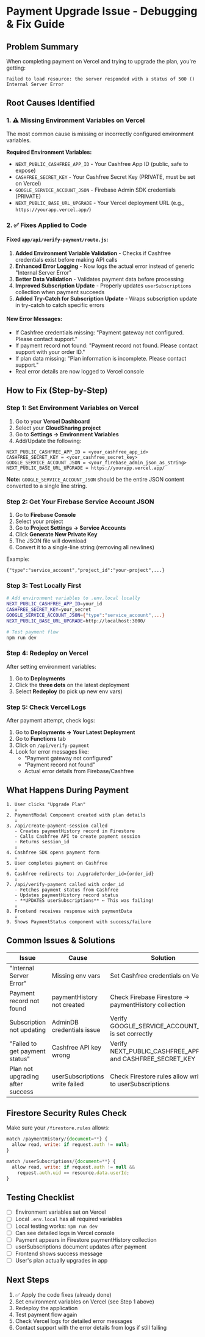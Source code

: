 # Payment Upgrade Issue - Debugging & Fix Guide

## Problem Summary
When completing payment on Vercel and trying to upgrade the plan, you're getting:
```
Failed to load resource: the server responded with a status of 500 ()
Internal Server Error
```

## Root Causes Identified

### 1. ⚠️ **Missing Environment Variables on Vercel**
The most common cause is missing or incorrectly configured environment variables.

**Required Environment Variables:**
- `NEXT_PUBLIC_CASHFREE_APP_ID` - Your Cashfree App ID (public, safe to expose)
- `CASHFREE_SECRET_KEY` - Your Cashfree Secret Key (PRIVATE, must be set on Vercel)
- `GOOGLE_SERVICE_ACCOUNT_JSON` - Firebase Admin SDK credentials (PRIVATE)
- `NEXT_PUBLIC_BASE_URL_UPGRADE` - Your Vercel deployment URL (e.g., `https://yourapp.vercel.app/`)

### 2. ✅ **Fixes Applied to Code**

#### Fixed `app/api/verify-payment/route.js`:
1. **Added Environment Variable Validation** - Checks if Cashfree credentials exist before making API calls
2. **Enhanced Error Logging** - Now logs the actual error instead of generic "Internal Server Error"
3. **Better Data Validation** - Validates payment data before processing
4. **Improved Subscription Update** - Properly updates `userSubscriptions` collection when payment succeeds
5. **Added Try-Catch for Subscription Update** - Wraps subscription update in try-catch to catch specific errors

#### New Error Messages:
- If Cashfree credentials missing: "Payment gateway not configured. Please contact support."
- If payment record not found: "Payment record not found. Please contact support with your order ID."
- If plan data missing: "Plan information is incomplete. Please contact support."
- Real error details are now logged to Vercel console

## How to Fix (Step-by-Step)

### Step 1: Set Environment Variables on Vercel

1. Go to your **Vercel Dashboard**
2. Select your **CloudSharing project**
3. Go to **Settings → Environment Variables**
4. Add/Update the following:

```
NEXT_PUBLIC_CASHFREE_APP_ID = <your_cashfree_app_id>
CASHFREE_SECRET_KEY = <your_cashfree_secret_key>
GOOGLE_SERVICE_ACCOUNT_JSON = <your_firebase_admin_json_as_string>
NEXT_PUBLIC_BASE_URL_UPGRADE = https://yourapp.vercel.app/
```

**Note:** `GOOGLE_SERVICE_ACCOUNT_JSON` should be the entire JSON content converted to a single line string.

### Step 2: Get Your Firebase Service Account JSON

1. Go to **Firebase Console**
2. Select your project
3. Go to **Project Settings → Service Accounts**
4. Click **Generate New Private Key**
5. The JSON file will download
6. Convert it to a single-line string (removing all newlines)

Example:
```
{"type":"service_account","project_id":"your-project",...}
```

### Step 3: Test Locally First

```bash
# Add environment variables to .env.local locally
NEXT_PUBLIC_CASHFREE_APP_ID=your_id
CASHFREE_SECRET_KEY=your_secret
GOOGLE_SERVICE_ACCOUNT_JSON={"type":"service_account",...}
NEXT_PUBLIC_BASE_URL_UPGRADE=http://localhost:3000/

# Test payment flow
npm run dev
```

### Step 4: Redeploy on Vercel

After setting environment variables:
1. Go to **Deployments**
2. Click the **three dots** on the latest deployment
3. Select **Redeploy** (to pick up new env vars)

### Step 5: Check Vercel Logs

After payment attempt, check logs:
1. Go to **Deployments → Your Latest Deployment**
2. Go to **Functions** tab
3. Click on `/api/verify-payment`
4. Look for error messages like:
   - "Payment gateway not configured"
   - "Payment record not found"
   - Actual error details from Firebase/Cashfree

## What Happens During Payment

```
1. User clicks "Upgrade Plan"
   ↓
2. PaymentModal Component created with plan details
   ↓
3. /api/create-payment-session called
   - Creates paymentHistory record in Firestore
   - Calls Cashfree API to create payment session
   - Returns session_id
   ↓
4. Cashfree SDK opens payment form
   ↓
5. User completes payment on Cashfree
   ↓
6. Cashfree redirects to: /upgrade?order_id={order_id}
   ↓
7. /api/verify-payment called with order_id
   - Fetches payment status from Cashfree
   - Updates paymentHistory record status
   - **UPDATES userSubscriptions** ← This was failing!
   ↓
8. Frontend receives response with paymentData
   ↓
9. Shows PaymentStatus component with success/failure
```

## Common Issues & Solutions

| Issue | Cause | Solution |
|-------|-------|----------|
| "Internal Server Error" | Missing env vars | Set Cashfree credentials on Vercel |
| Payment record not found | paymentHistory not created | Check Firebase Firestore → paymentHistory collection |
| Subscription not updating | AdminDB credentials issue | Verify GOOGLE_SERVICE_ACCOUNT_JSON is set correctly |
| "Failed to get payment status" | Cashfree API key wrong | Verify NEXT_PUBLIC_CASHFREE_APP_ID and CASHFREE_SECRET_KEY |
| Plan not upgrading after success | userSubscriptions write failed | Check Firestore rules allow writing to userSubscriptions |

## Firestore Security Rules Check

Make sure your `/firestore.rules` allows:

```javascript
match /paymentHistory/{document=**} {
  allow read, write: if request.auth != null;
}

match /userSubscriptions/{document=**} {
  allow read, write: if request.auth != null && 
    request.auth.uid == resource.data.userId;
}
```

## Testing Checklist

- [ ] Environment variables set on Vercel
- [ ] Local `.env.local` has all required variables
- [ ] Local testing works: `npm run dev`
- [ ] Can see detailed logs in Vercel console
- [ ] Payment appears in Firestore paymentHistory collection
- [ ] userSubscriptions document updates after payment
- [ ] Frontend shows success message
- [ ] User's plan actually upgrades in app

## Next Steps

1. ✅ Apply the code fixes (already done)
2. Set environment variables on Vercel (see Step 1 above)
3. Redeploy the application
4. Test payment flow again
5. Check Vercel logs for detailed error messages
6. Contact support with the error details from logs if still failing
